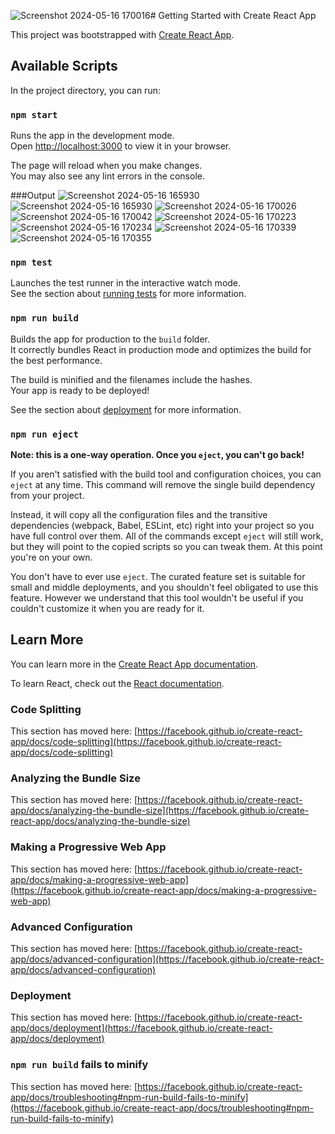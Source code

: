 ![Screenshot 2024-05-16 170016](https://github.com/dhruv0ps/E-commerce-with-fake-store-api/assets/104724783/67ab7d7d-eeb2-4611-bd24-2ed4a44fc983)# Getting Started with Create React App

This project was bootstrapped with [Create React App](https://github.com/facebook/create-react-app).

## Available Scripts

In the project directory, you can run:

### `npm start`

Runs the app in the development mode.\
Open [http://localhost:3000](http://localhost:3000) to view it in your browser.

The page will reload when you make changes.\
You may also see any lint errors in the console.

###Output
![Screenshot 2024-05-16 165930](https://github.com/dhruv0ps/E-commerce-with-fake-store-api/assets/104724783/8a6e604b-9f14-4392-a061-709cead0418f)
![Screenshot 2024-05-16 165930](https://github.com/dhruv0ps/E-commerce-with-fake-store-api/assets/104724783/1b4401de-5a98-4a2e-98ec-3ce0f571b792)
![Screenshot 2024-05-16 170026](https://github.com/dhruv0ps/E-commerce-with-fake-store-api/assets/104724783/53eaf204-3577-4868-a5d5-43a58203ebf8)
![Screenshot 2024-05-16 170042](https://github.com/dhruv0ps/E-commerce-with-fake-store-api/assets/104724783/12b7f849-ffe5-44c4-a4b6-f547594f34df)
![Screenshot 2024-05-16 170223](https://github.com/dhruv0ps/E-commerce-with-fake-store-api/assets/104724783/0b9024fd-2916-43a4-beb5-058bf2aa53d0)
![Screenshot 2024-05-16 170234](https://github.com/dhruv0ps/E-commerce-with-fake-store-api/assets/104724783/6fed3355-d191-4afe-8775-101e08e2fd0d)
![Screenshot 2024-05-16 170339](https://github.com/dhruv0ps/E-commerce-with-fake-store-api/assets/104724783/befe64af-5842-49b0-825e-3e0ce32b6813)
![Screenshot 2024-05-16 170355](https://github.com/dhruv0ps/E-commerce-with-fake-store-api/assets/104724783/513d93d0-8291-4ef0-936f-2f218036c3b6)

### `npm test`

Launches the test runner in the interactive watch mode.\
See the section about [running tests](https://facebook.github.io/create-react-app/docs/running-tests) for more information.

### `npm run build`

Builds the app for production to the `build` folder.\
It correctly bundles React in production mode and optimizes the build for the best performance.

The build is minified and the filenames include the hashes.\
Your app is ready to be deployed!

See the section about [deployment](https://facebook.github.io/create-react-app/docs/deployment) for more information.

### `npm run eject`

**Note: this is a one-way operation. Once you `eject`, you can't go back!**

If you aren't satisfied with the build tool and configuration choices, you can `eject` at any time. This command will remove the single build dependency from your project.

Instead, it will copy all the configuration files and the transitive dependencies (webpack, Babel, ESLint, etc) right into your project so you have full control over them. All of the commands except `eject` will still work, but they will point to the copied scripts so you can tweak them. At this point you're on your own.

You don't have to ever use `eject`. The curated feature set is suitable for small and middle deployments, and you shouldn't feel obligated to use this feature. However we understand that this tool wouldn't be useful if you couldn't customize it when you are ready for it.

## Learn More

You can learn more in the [Create React App documentation](https://facebook.github.io/create-react-app/docs/getting-started).

To learn React, check out the [React documentation](https://reactjs.org/).

### Code Splitting

This section has moved here: [https://facebook.github.io/create-react-app/docs/code-splitting](https://facebook.github.io/create-react-app/docs/code-splitting)

### Analyzing the Bundle Size

This section has moved here: [https://facebook.github.io/create-react-app/docs/analyzing-the-bundle-size](https://facebook.github.io/create-react-app/docs/analyzing-the-bundle-size)

### Making a Progressive Web App

This section has moved here: [https://facebook.github.io/create-react-app/docs/making-a-progressive-web-app](https://facebook.github.io/create-react-app/docs/making-a-progressive-web-app)

### Advanced Configuration

This section has moved here: [https://facebook.github.io/create-react-app/docs/advanced-configuration](https://facebook.github.io/create-react-app/docs/advanced-configuration)




### Deployment



This section has moved here: [https://facebook.github.io/create-react-app/docs/deployment](https://facebook.github.io/create-react-app/docs/deployment)

### `npm run build` fails to minify

This section has moved here: [https://facebook.github.io/create-react-app/docs/troubleshooting#npm-run-build-fails-to-minify](https://facebook.github.io/create-react-app/docs/troubleshooting#npm-run-build-fails-to-minify)

